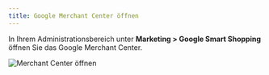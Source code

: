 ```yaml
---
title: Google Merchant Center öffnen
---
```


In Ihrem Administrationsbereich unter **Marketing > Google Smart Shopping** öffnen Sie das Google Merchant Center. 

![Merchant Center öffnen](img/merchant-center-öffnen.png)
